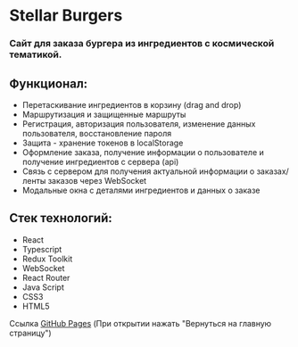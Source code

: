 # Stellar Burgers 

### Cайт для заказа бургера из ингредиентов с космической тематикой.

## Функционал:

* Перетаскивание ингредиентов в корзину (drag and drop)
* Маршрутизация и защищенные маршруты
* Регистрация, авторизация пользователя, изменение данных пользователя, восстановление пароля
* Защита - хранение токенов в localStorage
* Оформление заказа, получение информации о пользователе и получение ингредиентов с сервера (api)
* Связь с сервером для получения актуальной информации о заказах/ленты заказов через WebSocket
* Модальные окна с деталями ингредиентов и данных о заказе

## Стек технологий:

* React
* Typescript
* Redux Toolkit
* WebSocket
* React Router
* Java Script
* CSS3
* HTML5


Ссылка [GitHub Pages](https://dvdovina.github.io/react-stellar-burger) (При открытии нажать "Вернуться на главную страницу")
